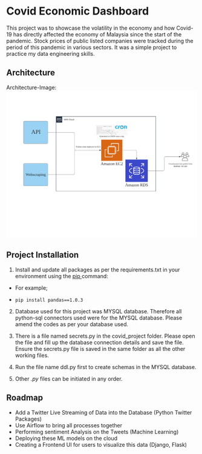 # Covid Economic Dashboard
This project was to showcase the volatility in the economy and how Covid-19 has directly affected the economy of Malaysia since the start of the pandemic. Stock prices of public listed companies were tracked during the period of this pandemic in various sectors. It was a simple project to practice my data engineering skills.


## Architecture 
Architecture-Image:
![alt text](https://github.com/dazza10/Covid-Economic-Dashboard/blob/master/Images/AWS%20(2019)%20horizontal%20framework.jpeg)



## Project Installation
1. Install and update all packages as per the requirements.txt in your environment using the [pip ](https://www.startdataengineering.com/ "Pip Installation") command: 

- For example;

- ```pip install pandas==1.0.3 ```

2. Database used for this project was MYSQL database. Therefore all python-sql connectors used were for the MYSQL database. Please amend the codes as per your database used.


3. There is a file named secrets.py in the covid_project folder. Please open the file and fill up the database connection details and save the file. Ensure the secrets.py file is saved in the same folder as all the other working files.

4. Run the file name ddl.py first to create schemas in the MYSQL database.

5. Other _.py_ files can be initiated in any order.



## Roadmap
- Add a Twitter Live Streaming of Data into the Database (Python Twitter Packages)
- Use Airflow to bring all processes together
- Performing sentiment Analysis on the Tweets (Machine Learning)
- Deploying these ML models on the cloud
- Creating a Frontend UI for users to visualize this data (Django, Flask)



